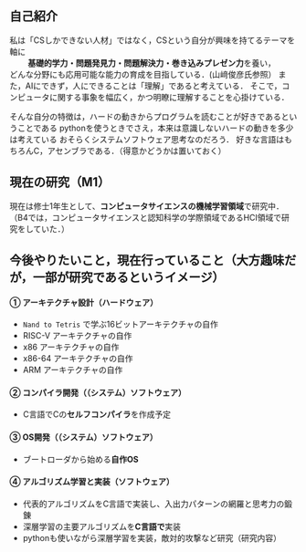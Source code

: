 ## 自己紹介

私は「CSしかできない人材」ではなく，CSという自分が興味を持てるテーマを軸に<br>　　
**基礎的学力・問題発見力・問題解決力・巻き込みプレゼン力**を養い，<br> 
どんな分野にも応用可能な能力の育成を目指している．(山﨑俊彦氏参照）
また，AIにできず，人にできることは「理解」であると考えている．
そこで，コンピュータに関する事象を幅広く，かつ明瞭に理解することを心掛けている．

そんな自分の特徴は，ハードの動きからプログラムを読むことが好きであるということである
pythonを使うときでさえ，本来は意識しないハードの動きを多少は考えている
おそらくシステムソフトウェア思考なのだろう．
好きな言語はもちろんC，アセンブラである．（得意かどうかは置いておく）

## 現在の研究（M1）

現在は修士1年生として、**コンピュータサイエンスの機械学習領域**で研究中．  
（B4では，コンピュータサイエンスと認知科学の学際領域であるHCI領域で研究をしていた．）

## 今後やりたいこと，現在行っていること（大方趣味だが，一部が研究であるというイメージ）

#### ① アーキテクチャ設計（ハードウェア）
- `Nand to Tetris` で学ぶ16ビットアーキテクチャの自作
- RISC-V アーキテクチャの自作
- x86 アーキテクチャの自作
- x86-64 アーキテクチャの自作
- ARM アーキテクチャの自作

#### ② コンパイラ開発（（システム）ソフトウェア）
- C言語でCの**セルフコンパイラ**を作成予定

#### ③ OS開発（（システム）ソフトウェア）
- ブートローダから始める**自作OS**

#### ④ アルゴリズム学習と実装（ソフトウェア）
- 代表的アルゴリズムをC言語で実装し、入出力パターンの網羅と思考力の鍛錬
- 深層学習の主要アルゴリズムを**C言語で**実装
- pythonも使いながら深層学習を実装，敵対的攻撃など研究（研究内容）


